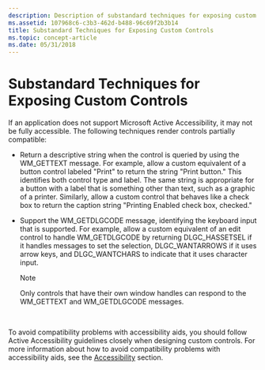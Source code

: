 ```yaml
---
description: Description of substandard techniques for exposing custom controls.
ms.assetid: 107968c6-c3b3-462d-b488-96c69f2b3b14
title: Substandard Techniques for Exposing Custom Controls
ms.topic: concept-article
ms.date: 05/31/2018
---
```


# Substandard Techniques for Exposing Custom Controls

If an application does not support Microsoft Active Accessibility, it may not be fully accessible. The following techniques render controls partially compatible:

-   Return a descriptive string when the control is queried by using the WM\_GETTEXT message. For example, allow a custom equivalent of a button control labeled "Print" to return the string "Print button." This identifies both control type and label. The same string is appropriate for a button with a label that is something other than text, such as a graphic of a printer. Similarly, allow a custom control that behaves like a check box to return the caption string "Printing Enabled check box, checked."
-   Support the WM\_GETDLGCODE message, identifying the keyboard input that is supported. For example, allow a custom equivalent of an edit control to handle WM\_GETDLGCODE by returning DLGC\_HASSETSEL if it handles messages to set the selection, DLGC\_WANTARROWS if it uses arrow keys, and DLGC\_WANTCHARS to indicate that it uses character input.
    > [!Note]  
    > Only controls that have their own window handles can respond to the WM\_GETTEXT and WM\_GETDLGCODE messages.

     

To avoid compatibility problems with accessibility aids, you should follow Active Accessibility guidelines closely when designing custom controls. For more information about how to avoid compatibility problems with accessibility aids, see the [Accessibility](../accessibility/accessibility.md) section.

 

 
